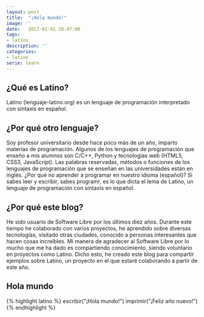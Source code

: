 ```yaml
---
layout: post
title:  "¡Hola mundo!"
image: ''
date:   2017-01-01 20:47:00
tags:
- latino
description: ''
categories:
- latino
serie: learn
---
```



## ¿Qué es Latino?

Latino (lenguaje-latino.org) es un lenguaje de programación interpretado con sintaxis en español.

## ¿Por qué otro lenguaje?

Soy profesor universitario desde hace poco más de un año, imparto materias de programación. Algunos de los lenguajes de programación que enseño a mis alumnos son C/C++, Python y tecnologías web (HTML5, CSS3, JavaScript). Las palabras reservadas, métodos o funciones de los lenguajes de programación que se enseñan en las universidades están en inglés. ¿Por qué no aprender a programar en nuestro idioma (español)? Si sabes leer y escribir, sabes programr, es lo que dicta el lema de Latino, un lenguaje de programación con sintaxis en español.

## ¿Por qué este blog?

He sido usuario de Software Libre por los últimos diez años. Durante este tiempo he colaborado con varios proyectos, he aprendido sobre diversas tecnologías, visitado otras ciudades, conocido a personas interesantes que hacen cosas increíbles. Mi manera de agradecer al Software Libre por lo mucho que me ha dado es compartiendo conocimiento, siendo voluntario en proyectos como Latino. Dicho esto, he creado este blog para compartir ejemplos sobre Latino, un proyecto en el que estaré colaborando a partir de este año.

## Hola mundo

{% highlight latino %}
escribir("¡Hola mundo!")
imprimir("¡Feliz año nuevo!")
{% endhighlight %}
